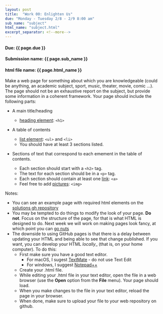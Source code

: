 ```yaml
---
layout: post
title:  "Work 00: Enlighten Us"
due: "Monday - Tuesday 2/8 - 2/9 8:00 am"
sub_name: "subject"
html_name: "subject.html"
excerpt_separator: <!--more-->
---
```


#### Due: {{ page.due }}

#### Submission name: {{ page.sub_name }}
#### html file name: {{ page.html_name }}

<!--more-->

Make a web page for something about which you are knowledgeable (could be anything, an academic subject, sport, music, theater, movie, comic ...). The page should not be an exhaustive report on the subject, but provide some information in a coherent framework. Your page should include the following parts:

* A main title/heading
  - [heading element](https://developer.mozilla.org/en-US/docs/Web/HTML/Element/Heading_Elements): `<h1>`

* A table of contents
  - [list element](https://developer.mozilla.org/en-US/docs/Web/HTML/Element/ul): `<ul>` and `<li>`
  - You should have at least 3 sections listed.

* Sections of text that correspond to each emement in the table of contents.
  - Each section should start with a `<h2>` tag.
  - The text for each section should be in a `<p>` tag.
  - Each section should contain at least one [link](https://developer.mozilla.org/en-US/docs/Web/HTML/Element/a): `<a>`
  - Feel free to add [pictures](https://developer.mozilla.org/en-US/docs/Web/HTML/Element/img): `<img>`

Notes:
  * You can see an example page with required html elements on the [solutions gh repository](https://github.com/mks22-dw/html)
  * You may be tempted to do things to modify the look of your page. __Do not__. Focus on the structure of the page, for that is what HTML is designed to do. Next week we will work on making pages look fancy, at which point you can [go nuts](http://www.csszengarden.com)
  * The downside to using GitHub pages is that there is a delay between updating your HTML and being able to see that change published. If you want, you can develop your HTML _locally__ (that is, on your home computer). To do this:
    - First make sure you have a good text editor.
      - For macOS, I sugest [TextMate](https://macromates.com/) - do not use Text Edit
      - For windows, I suggest [Notepad++](https://notepad-plus-plus.org/)
    - Create your .html file.
    - While editing your .html file in your text editor, open the file in a web browser (use the __Open__ option from the __File__ menu). Your page should load.
    - When you make changes to the file in your text editor, reload the page in your browser.
    - When done, make sure to upload your file to your web repository on github.
